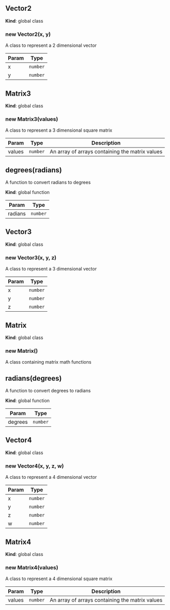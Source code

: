 <a name="Vector2"></a>

## Vector2
**Kind**: global class  
<a name="new_Vector2_new"></a>

### new Vector2(x, y)
A class to represent a 2 dimensional vector


| Param | Type |
| --- | --- |
| x | <code>number</code> | 
| y | <code>number</code> | 

<a name="Matrix3"></a>

## Matrix3
**Kind**: global class  
<a name="new_Matrix3_new"></a>

### new Matrix3(values)
A class to represent a 3 dimensional square matrix


| Param | Type | Description |
| --- | --- | --- |
| values | <code>number</code> | An array of arrays containing the matrix values |

<a name="degrees"></a>

## degrees(radians)
A function to convert radians to degrees

**Kind**: global function  

| Param | Type |
| --- | --- |
| radians | <code>number</code> | 

<a name="Vector3"></a>

## Vector3
**Kind**: global class  
<a name="new_Vector3_new"></a>

### new Vector3(x, y, z)
A class to represent a 3 dimensional vector


| Param | Type |
| --- | --- |
| x | <code>number</code> | 
| y | <code>number</code> | 
| z | <code>number</code> | 

<a name="Matrix"></a>

## Matrix
**Kind**: global class  
<a name="new_Matrix_new"></a>

### new Matrix()
A class containing matrix math functions

<a name="radians"></a>

## radians(degrees)
A function to convert degrees to radians

**Kind**: global function  

| Param | Type |
| --- | --- |
| degrees | <code>number</code> | 

<a name="Vector4"></a>

## Vector4
**Kind**: global class  
<a name="new_Vector4_new"></a>

### new Vector4(x, y, z, w)
A class to represent a 4 dimensional vector


| Param | Type |
| --- | --- |
| x | <code>number</code> | 
| y | <code>number</code> | 
| z | <code>number</code> | 
| w | <code>number</code> | 

<a name="Matrix4"></a>

## Matrix4
**Kind**: global class  
<a name="new_Matrix4_new"></a>

### new Matrix4(values)
A class to represent a 4 dimensional square matrix


| Param | Type | Description |
| --- | --- | --- |
| values | <code>number</code> | An array of arrays containing the matrix values |

